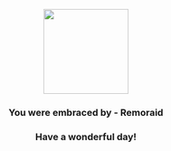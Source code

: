 <p align="center">
    <img src="https://raw.githubusercontent.com/PokeAPI/sprites/master/sprites/pokemon/223.png" width="150" height="150">
</p>
<h3 align="center">You were embraced by - <b>Remoraid</b></h3>
<h3 align="center">Have a wonderful day!</h3>
